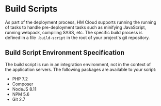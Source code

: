 # Build Scripts

As part of the deployment process, HM Cloud supports running the running of tasks to handle pre-deployment tasks such as minifying JavaScript, running webpack, compiling SASS, etc. The specific build process is defined in a file `.build-script` in the root of your project's git repository.


## Build Script Environment Specification

The build script is run in an integration environment, not in the context of the application servers. The following packages are available to your script:

- PHP 7.2
- Composer
- NodeJS 8.11
- NPM 5.6
- Git 2.7
